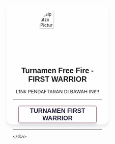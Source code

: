 
<html lang="en">
<head>
  <meta charset="utf-8" />
  <meta name="description" content="Profile StreetOfficial">
  <meta name="viewport" content="width=device-width, initial-scale=1.0" />
  <meta http-equiv="X-UA-Compatible" content="ie=edge" />
  <title>StreetOfficial</title>
  <script src="https://kit.fontawesome.com/6fab3a0556.js" crossorigin="anonymous"></script>
  <script src="https://cdn.rawgit.com/bungfrangki/efeksalju/2a7805c7/efek-salju.js" type="text/javascript"></script>
  <link href="https://cdn.jsdelivr.net/npm/bootstrap@5.3.0-alpha1/dist/css/bootstrap.min.css" rel="stylesheet" integrity="sha384-GLhlTQ8iRABdZLl6O3oVMWSktQOp6b7In1Zl3/Jr59b6EGGoI1aFkw7cmDA6j6gD" crossorigin="anonymous">
  <script src="https://cdn.jsdelivr.net/npm/bootstrap@5.3.0-alpha1/dist/js/bootstrap.bundle.min.js" integrity="sha384-w76AqPfDkMBDXo30jS1Sgez6pr3x5MlQ1ZAGC+nuZB+EYdgRZgiwxhTBTkF7CXvN" crossorigin="anonymous"></script>
  <style>
    :root{
      font-size: 62.5%;
    }

    * {
      box-sizing: border-box;
      margin: 0;
      padding: 0;
    }

    body {
      background-image: url("https://rammpntxxx-up.hf.space/file/image-7ee3iqdulr.jpg");
      background-repeat: no-repeat;
      background-size: cover;
      width: 100%;
    }

    main{
      height: 100vh;
      position: relative;
      display: flex;
      align-items: center;
      justify-content: center;
      flex-direction: column;
    }

    .container {
      width: 28rem;
      padding: 1rem 2rem;
      background-color: rgba(255, 255, 255, 0.45);
      border-radius: 2rem;
      border: 0.1rem solid rgba(255, 255, 255, 0.25);
      box-shadow: 0 0 1rem 0.1rem rgba(0, 0, 0, 0.25);
      backdrop-filter: blur(1.5rem);
      min-width:25rem;
      box-shadow: rgb(37 39 89 / 8%) 0px 8px 8px 0;
      position: relative;
      z-index: 1;
    }

    .image {
      width: 40%;
      height: auto;
      border-radius: 5rem;
      display: block;
      margin: 1rem auto;
    }

    hr{
      border-color: #673146;
    }

    h1,
    .occupation {
      text-align: center;
    }

    h1 {
      font-family: Muli, sans-serif;
      font-weight:700;
      font-size: 2.3rem;
    }

    .occupation {
      margin-bottom: 0.5rem;
      font-size: 1.5rem;
      font-family: "Space Mono", monospace;
    }

    .link-boxes {
      margin: 2rem 1rem;
      font-family: Muli, sans-serif;
      font-weight:700;
      font-size: 1.4em;
      text-transform: capitalize;
    }

    .link-boxes a {
      text-decoration: none;
      display: block;
      color: #27213b;
      border: 0.1rem solid  #673146;
      text-align: center;
      margin: 0.7rem;
      border-radius: 0.5rem;
      padding: 0.3rem;
      transition: all 200ms ease-in-out;
      box-shadow: rgb(37 39 89 / 8%) 0px 8px 8px 0;
    }

    .link-boxes a:hover {
      border: 0.1rem solid #27213b;
      background-color:#f8923b;
      cursor: pointer;;
    }

    .location {
      text-align: center;
      margin: 0.7rem;
      font-size: 1.2rem;
      font-family: "Space Mono", monospace;
    }


   #effetsalju {
      position: fixed;
      top: 0;
      left: 0;
      width: 100%;
      height: 100%;
      pointer-events: none;
      z-index: 0; /* Tetapkan z-index untuk efek salju */
    }

    @media only screen and (min-width:992px){
      .image{
        width:40%;
      }
      h1{
        font-size: 2.4rem;
      }
    }
  </style>
</head>
<body>
  <div id="effetsalju"></div>
  <main>
    <div class="container shadow">
      <img class="image" src="https://rammpntxxx-up.hf.space/file/image-7ee3iqdulr.jpg" alt="siputzx Picture" loading="lazy">
      <h1>Turnamen Free Fire - FIRST WARRIOR</h1>
      <p class="occupation">L1Nk PENDAFTARAN DI BAWAH INI!!!</p>
      <hr/>
      <div class="link-boxes">
        <a class="shadow" title="Font Awesome Icons to Street" href="https://qwet.klikdisinii.me/beb/67d81e3c5b440" target="_blank"><i class="	fa fa-th-large icon" aria-hidden="true"></i> TURNAMEN FIRST WARRIOR </a>
      </div>
      <hr/>

    </div>
  </main>
</body>
</html>

